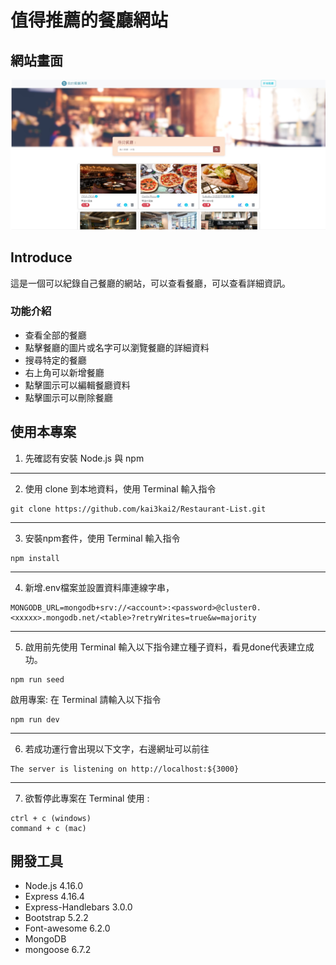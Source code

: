 # 值得推薦的餐廳網站


## 網站畫面
![MyImage](https://github.com/kai3kai2/Restaurant-List/blob/main/picture/update-rademe-v2.jpg)

## Introduce
這是一個可以紀錄自己餐廳的網站，可以查看餐廳，可以查看詳細資訊。

### 功能介紹
+ 查看全部的餐廳
+ 點擊餐廳的圖片或名字可以瀏覽餐廳的詳細資料
+ 搜尋特定的餐廳
+ 右上角可以新增餐廳
+ 點擊圖示可以編輯餐廳資料
+ 點擊圖示可以刪除餐廳

## 使用本專案
1. 先確認有安裝 Node.js 與 npm
***

2. 使用 clone 到本地資料，使用 Terminal 輸入指令

```
git clone https://github.com/kai3kai2/Restaurant-List.git
```

***
3. 安裝npm套件，使用 Terminal 輸入指令

```
npm install 
```

***
4. 新增.env檔案並設置資料庫連線字串，

```
MONGODB_URL=mongodb+srv://<account>:<password>@cluster0.<xxxxx>.mongodb.net/<table>?retryWrites=true&w=majority
```

***
5. 啟用前先使用 Terminal 輸入以下指令建立種子資料，看見done代表建立成功。

```
npm run seed
```

啟用專案: 在 Terminal 請輸入以下指令

```
npm run dev
```

***
6. 若成功運行會出現以下文字，右邊網址可以前往

```
The server is listening on http://localhost:${3000}
```

***
7. 欲暫停此專案在 Terminal 使用 :

```
ctrl + c (windows)
command + c (mac)
```

## 開發工具
+ Node.js 4.16.0
+ Express 4.16.4
+ Express-Handlebars 3.0.0
+ Bootstrap 5.2.2
+ Font-awesome 6.2.0
+ MongoDB
+ mongoose 6.7.2